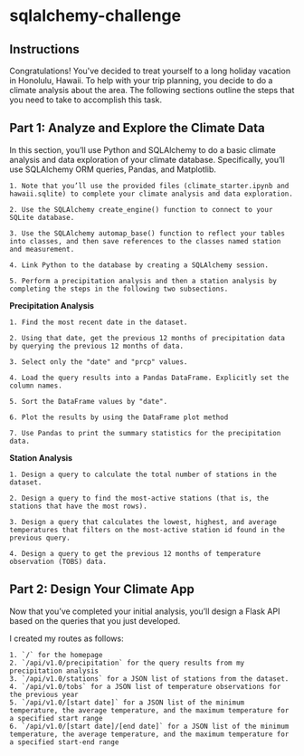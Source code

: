 # sqlalchemy-challenge

## **Instructions**

Congratulations! You've decided to treat yourself to a long holiday vacation in Honolulu, Hawaii. To help with your trip planning, you decide to do a climate analysis about the area. The following sections outline the steps that you need to take to accomplish this task.

## **Part 1: Analyze and Explore the Climate Data**

In this section, you’ll use Python and SQLAlchemy to do a basic climate analysis and data exploration of your climate database. Specifically, you’ll use SQLAlchemy ORM queries, Pandas, and Matplotlib.

    1. Note that you’ll use the provided files (climate_starter.ipynb and hawaii.sqlite) to complete your climate analysis and data exploration.

    2. Use the SQLAlchemy create_engine() function to connect to your SQLite database.

    3. Use the SQLAlchemy automap_base() function to reflect your tables into classes, and then save references to the classes named station and measurement.

    4. Link Python to the database by creating a SQLAlchemy session.

    5. Perform a precipitation analysis and then a station analysis by completing the steps in the following two subsections.

**Precipitation Analysis**

    1. Find the most recent date in the dataset.

    2. Using that date, get the previous 12 months of precipitation data by querying the previous 12 months of data.

    3. Select only the "date" and "prcp" values.

    4. Load the query results into a Pandas DataFrame. Explicitly set the column names.

    5. Sort the DataFrame values by "date".

    6. Plot the results by using the DataFrame plot method

    7. Use Pandas to print the summary statistics for the precipitation data.


**Station Analysis**

    1. Design a query to calculate the total number of stations in the dataset.

    2. Design a query to find the most-active stations (that is, the stations that have the most rows).

    3. Design a query that calculates the lowest, highest, and average temperatures that filters on the most-active station id found in the previous query.

    4. Design a query to get the previous 12 months of temperature observation (TOBS) data. 


## **Part 2: Design Your Climate App**

Now that you’ve completed your initial analysis, you’ll design a Flask API based on the queries that you just developed.

I created my routes as follows:

    1. `/` for the homepage
    2. `/api/v1.0/precipitation` for the query results from my precipitation analysis
    3. `/api/v1.0/stations` for a JSON list of stations from the dataset.
    4. `/api/v1.0/tobs` for a JSON list of temperature observations for the previous year
    5. `/api/v1.0/[start date]` for a JSON list of the minimum temperature, the average temperature, and the maximum temperature for a specified start range
    6. `/api/v1.0/[start date]/[end date]` for a JSON list of the minimum temperature, the average temperature, and the maximum temperature for a specified start-end range
    
